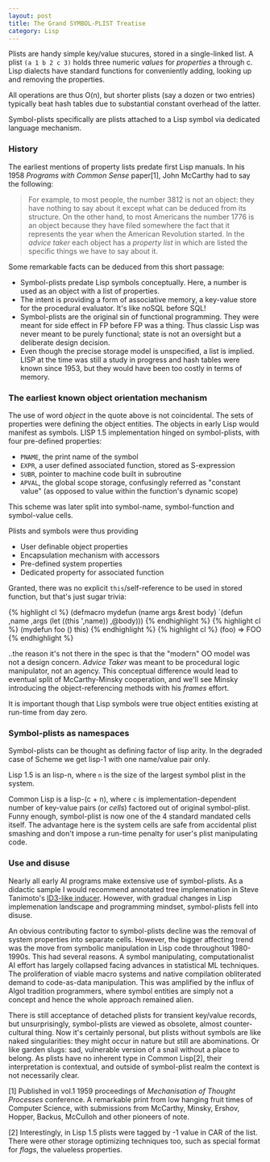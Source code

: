 ```yaml
---
layout: post
title: The Grand SYMBOL-PLIST Treatise
category: Lisp
---
```


Plists are handy simple key/value stucures, stored in a single-linked list. A plist `(a 1 b 2 c 3)` holds three numeric *values* for *properties* a through c. Lisp dialects have standard functions for conveniently adding, looking up and removing the properties.

All operations are thus O(n), but shorter plists (say a dozen or two entries) typically beat hash tables due to substantial constant overhead of the latter.

Symbol-plists specifically are plists attached to a Lisp symbol via dedicated language mechanism.

### History

The earliest mentions of property lists predate first Lisp manuals. In his 1958 _Programs with Common Sense_ paper[1], John McCarthy had to say the following:

> For example, to most people, the number 3812 is not an object: they have nothing to say about it except what can be deduced from its structure. On the other hand, to most Americans the number 1776 is an object because they have filed somewhere the fact that it represents the year when the American Revolution started. In the *advice taker* each object has a *property list* in which are listed the specific things we have to say about it.

Some remarkable facts can be deduced from this short passage:

* Symbol-plists predate Lisp symbols conceptually. Here, a number is used as an object with a list of properties.
* The intent is providing a form of associative memory, a key-value store for the procedural evaluator. It's like noSQL before SQL!
* Symbol-plists are the original sin of functional programming. They were meant for side effect in FP before FP was a thing. Thus classic Lisp was never meant to be purely functional; state is not an oversight but a deliberate design decision.
* Even though the precise storage model is unspecified, a list is implied. LISP at the time was still a study in progress and hash tables were known since 1953, but they would have been too costly in terms of memory.

### The earliest known object orientation mechanism

The use of word *object* in the quote above is not coincidental. The sets of properties were defining the object entities. The objects in early Lisp would manifest as symbols. LISP 1.5 implementation hinged on symbol-plists, with four pre-defined properties:

* `PNAME`, the print name of the symbol
* `EXPR`, a user defined associated function, stored as S-expression
* `SUBR`, pointer to machine code built in subroutine
* `APVAL`, the global scope storage, confusingly referred as "constant value" (as opposed to value within the function's dynamic scope)

This scheme was later split into symbol-name, symbol-function and symbol-value cells.

Plists and symbols were thus providing

* User definable object properties
* Encapsulation mechanism with accessors
* Pre-defined system properties
* Dedicated property for associated function

Granted, there was no explicit `this`/self-reference to be used in stored function, but that's just sugar trivia:

{% highlight cl %}
(defmacro mydefun (name args &rest body)
  `(defun ,name ,args
	(let ((this ',name))
	  ,@body)))
{% endhighlight %}
{% highlight cl %}
(mydefun foo ()
  this)
{% endhighlight %}
{% highlight cl %}
(foo) => FOO
{% endhighlight %}

..the reason it's not there in the spec is that the "modern" OO model was not a design concern. *Advice Taker* was meant to be procedural logic manipulator, not an agency. This conceptual difference would lead to eventual split of McCarthy-Minsky cooperation, and we'll see Minsky introducing the object-referencing methods with his *frames* effort.

It is important though that Lisp symbols were true object entities existing at run-time from day zero.

### Symbol-plists as namespaces

Symbol-plists can be thought as defining factor of lisp arity. In the degraded case of Scheme we get lisp-1 with one name/value pair only.

Lisp 1.5 is an lisp-n, where `n` is the size of the largest symbol plist in the system.

Common Lisp is a lisp-(c + n), where `c` is implementation-dependent number of key-value pairs (or *cells*) factored out of original symbol-plist. Funny enough, symbol-plist is now one of the 4 standard mandated cells itself. The advantage here is the system cells are safe from accidental plist smashing and don't impose a run-time penalty for user's plist manipulating code.

### Use and disuse

Nearly all early AI programs make extensive use of symbol-plists. As a didactic sample I would recommend annotated tree implemenation in Steve Tanimoto's [ID3-like inducer](ftp://ftp.cs.washington.edu/homes/tanimoto/ai/INDUCTR.CL). However, with gradual changes in Lisp implemenation landscape and programming mindset, symbol-plists fell into disuse.

An obvious contributing factor to symbol-plists decline was the removal of system properties into separate cells. However, the bigger affecting trend was the move from symbolic manipulation in Lisp code throughout 1980-1990s. This had several reasons. A symbol manipulating, computationalist AI effort has largely collapsed facing advances in statistical ML techniques. The proliferation of viable macro systems and native compilation obliterated demand to code-as-data manipulation. This was amplified by the influx of Algol tradition programmers, where symbol entities are simply not a concept and hence the whole approach remained alien.

There is still acceptance of detached plists for transient key/value records, but unsurprisingly, symbol-plists are viewed as obsolete, almost counter-cultural thing. Now it's certainly personal, but plists without symbols are like naked singularities: they might occur in nature but still are abominations. Or like garden slugs: sad, vulnerable version of a snail without a place to belong. As plists have no inherent type in Common Lisp[2], their interpretation is contextual, and outside of symbol-plist realm the context is not necessarily clear.


[1] Published in vol.1 1959 proceedings of _Mechanisation of Thought Processes_ conference. A remarkable print from low hanging fruit times of Computer Science, with submissions from McCarthy, Minsky, Ershov, Hopper, Backus, McCulloh and other pioneers of note.

[2] Interestingly, in Lisp 1.5 plists were tagged by -1 value in CAR of the list. There were other storage optimizing techniques too, such as special format for *flags*, the valueless properties.
